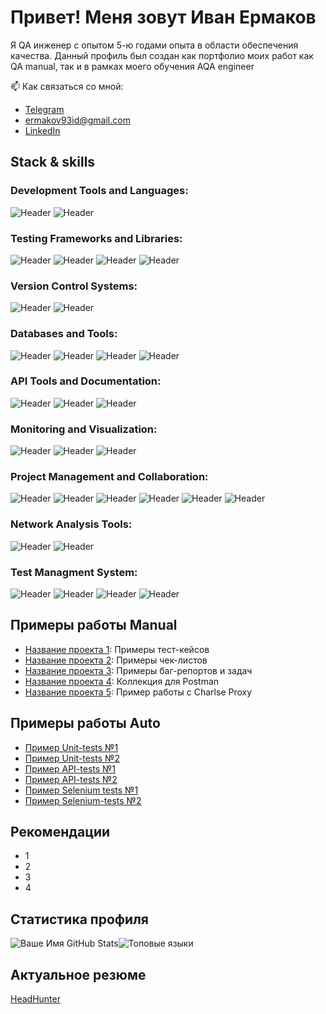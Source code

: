 # Привет! Меня зовут Иван Ермаков

Я QA инженер с опытом 5-ю годами опыта в области обеспечения качества. Данный профиль был создан как портфолио моих работ как QA manual, так и в рамках моего обучения AQA engineer

📫 Как связаться со мной:
- [Telegram](https://t.me/ermakov_id)
- [ermakov93id@gmail.com](mailto:ermakov93id@gmail.com)
- [LinkedIn](https://www.linkedin.com/in/ermacsmak/)

## Stack & skills
### Development Tools and Languages:
![Header](https://img.shields.io/badge/Python-090909?style=for-the-badge&logo=Python&logoColor=3776AB)
![Header](https://img.shields.io/badge/PyCharm-090909?style=for-the-badge&logo=pycharm&logoColor=fde910)

[//]: # (https://img.shields.io/badge/AndroidStudio-090909?style=for-the-badge&logo=androidstudio&logoColor=3ad07d)
[//]: # (https://img.shields.io/badge/Java-090909?style=for-the-badge&logo=Java&logoColor=3ad07d)
[//]: # (https://img.shields.io/badge/intellijidea-090909?style=for-the-badge&logo=intellijidea&logoColor=3ad07d)

### Testing Frameworks and Libraries:
![Header](https://img.shields.io/badge/Pytest-090909?style=for-the-badge&logo=Pytest&logoColor=0A9EDC)
![Header](https://img.shields.io/badge/Selenium-090909?style=for-the-badge&logo=Selenium&logoColor=13ad75) 
![Header](https://img.shields.io/badge/Request-090909?style=for-the-badge&logo=threedotjs&logoColor=fde910)
![Header](https://img.shields.io/badge/Allure-090909?style=for-the-badge&logo=Akaunting&logoColor=13ad75)

[//]: # (https://img.shields.io/badge/restassured-090909?style=for-the-badge&logo=restassured&logoColor=EE376D)
[//]: # (https://img.shields.io/badge/Appium-090909?style=for-the-badge&logo=appium&logoColor=EE376D)
[//]: # (https://img.shields.io/badge/Junit5-090909?style=for-the-badge&logo=junit5&logoColor=25A162)
[//]: # (https://img.shields.io/badge/jmeter-090909?style=for-the-badge&logo=apachejmeter&logoColor=D22128)

[//]: # (Build Tools and Containerization)
[//]: # (https://img.shields.io/badge/Maven-090909?style=for-the-badge&logo=ApacheMaven&logoColor=C71A36)
[//]: # (https://img.shields.io/badge/Docker-090909?style=for-the-badge&logo=Docker&logoColor=2496ED)
[//]: # (https://img.shields.io/badge/Gitlab-090909?style=for-the-badge&logo=Gitlab&logoColor=FC6D26)
[//]: # (https://img.shields.io/badge/Kubernetes-090909?style=for-the-badge&logo=kubernetes&logoColor=326CE5)
[//]: # (https://img.shields.io/badge/Teamcity-090909?style=for-the-badge&logo=Teamcity&logoColor=6644F8)
[//]: # (https://img.shields.io/badge/Jenkins-090909?style=for-the-badge&logo=Jenkins&logoColor=F05032)


### Version Control Systems:
![Header](https://img.shields.io/badge/Github-090909?style=for-the-badge&logo=Github&logoColor=ffffff)
![Header](https://img.shields.io/badge/Git-090909?style=for-the-badge&logo=Git&logoColor=F05032)

### Databases and Tools:
![Header](https://img.shields.io/badge/MySQL-090909?style=for-the-badge&logo=mysql&logoColor=4479A1)
![Header](https://img.shields.io/badge/PostgreSQL-090909?style=for-the-badge&logo=postgresql&logoColor=#4169E1)
![Header](https://img.shields.io/badge/MongoDB-090909?style=for-the-badge&logo=mongodb&logoColor=#47A248)
![Header](https://img.shields.io/badge/Graphql-090909?style=for-the-badge&logo=Graphql&logoColor=E10098)

[//]: # (https://img.shields.io/badge/RabbitMQ-090909?style=for-the-badge&logo=RabbitMQ&logoColor=FF6600)
[//]: # (https://img.shields.io/badge/ApacheKafka-090909?style=for-the-badge&logo=apachekafka&logoColor=ffffff)

### API Tools and Documentation:
![Header](https://img.shields.io/badge/Postman-090909?style=for-the-badge&logo=postman&logoColor=FF6C37)
![Header](https://img.shields.io/badge/Swagger-090909?style=for-the-badge&logo=swagger&logoColor=85EA2D)
![Header](https://img.shields.io/badge/SoapUI-090909?style=for-the-badge&logo=semanticuireact&logoColor=fcdc00)


### Monitoring and Visualization:
![Header](https://img.shields.io/badge/Kibana-090909?style=for-the-badge&logo=kibana&logoColor=3D7EBB)
![Header](https://img.shields.io/badge/Grafana-090909?style=for-the-badge&logo=grafanar&logoColor=F46800)
![Header](https://img.shields.io/badge/sentry-090909?style=for-the-badge&logo=sentry&logoColor=fcdc00)

### Project Management and Collaboration:
![Header](https://img.shields.io/badge/Jira-090909?style=for-the-badge&logo=Jira&logoColor=0052CC)
![Header](https://img.shields.io/badge/Confluence-090909?style=for-the-badge&logo=Confluence&logoColor=3B99FC)
![Header](https://img.shields.io/badge/Figma-090909?style=for-the-badge&logo=Figma&logoColor=#F24E1E)
![Header](https://img.shields.io/badge/Notion-090909?style=for-the-badge&logo=Notion&logoColor=#000000)
![Header](https://img.shields.io/badge/Miro-090909?style=for-the-badge&logo=Miro&logoColor=fcdc00)
 ![Header](https://img.shields.io/badge/Youtrack-090909?style=for-the-badge&logo=googletasks&logoColor=f73088)
### Network Analysis Tools:
![Header](https://img.shields.io/badge/CharlesProxy-090909?style=for-the-badge&logo=charles&logoColor=#F3F5F5)
![Header](https://img.shields.io/badge/Fiddler-090909?style=for-the-badge&logo=flat&logoColor=#13ad75)

### Test Managment System:
![Header](https://img.shields.io/badge/Qase-090909?style=for-the-badge&logo=qase&logoColor=4F46DC)
![Header](https://img.shields.io/badge/Testrail-090909?style=for-the-badge&logo=testrail&logoColor=#65C179)
![Header](https://img.shields.io/badge/Zephyr-090909?style=for-the-badge&logo=openzeppelin&logoColor=#15d1fc)
![Header](https://img.shields.io/badge/SoapUI-090909?style=for-the-badge&logo=semanticuireact&logoColor=fcdc00)

## Примеры работы Manual
- [Название проекта 1](https://github.com/ваш-профиль/проект1): Примеры тест-кейсов
- [Название проекта 2](https://github.com/ваш-профиль/проект2): Примеры чек-листов
- [Название проекта 3](https://github.com/ваш-профиль/проект3): Примеры баг-репортов и задач
- [Название проекта 4](https://github.com/ваш-профиль/проект4): Коллекция для Postman
- [Название проекта 5](https://github.com/ваш-профиль/проект5): Пример работы с Сharlse Proxy

## Примеры работы Auto
 
- [Пример Unit-tests №1](https://github.com/ваш-профиль/проект1)
- [Пример Unit-tests №2](https://github.com/ваш-профиль/проект1)
- [Пример API-tests №1](https://github.com/ваш-профиль/проект1)
- [Пример API-tests №2](https://github.com/ваш-профиль/проект1)
- [Пример Selenium tests №1](https://github.com/ваш-профиль/проект1)
- [Пример Selenium-tests №2](https://github.com/ваш-профиль/проект1)

## Рекомендации
- 1
- 2
- 3
- 4


## Статистика профиля
![Ваше Имя GitHub Stats](https://github-readme-stats.vercel.app/api?username=ermaksmak&show_icons=true&theme=radical)![Топовые языки](https://github-readme-stats.vercel.app/api/top-langs/?username=ermaksmak&layout=compact&theme=radical)



## Актуальное резюме 
[HeadHunter](https://saratov.hh.ru/resume/9a1113a9ff038f8b620039ed1f5a6458577169)
